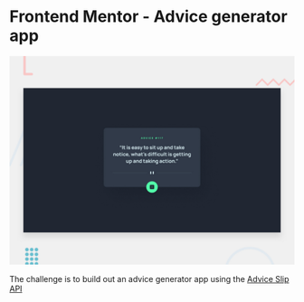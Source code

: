 # Frontend Mentor - Advice generator app

![Design preview for the Advice generator app coding challenge](./design/desktop-preview.jpg)

The challenge is to build out an advice generator app using the [Advice Slip API](https://api.adviceslip.com)
